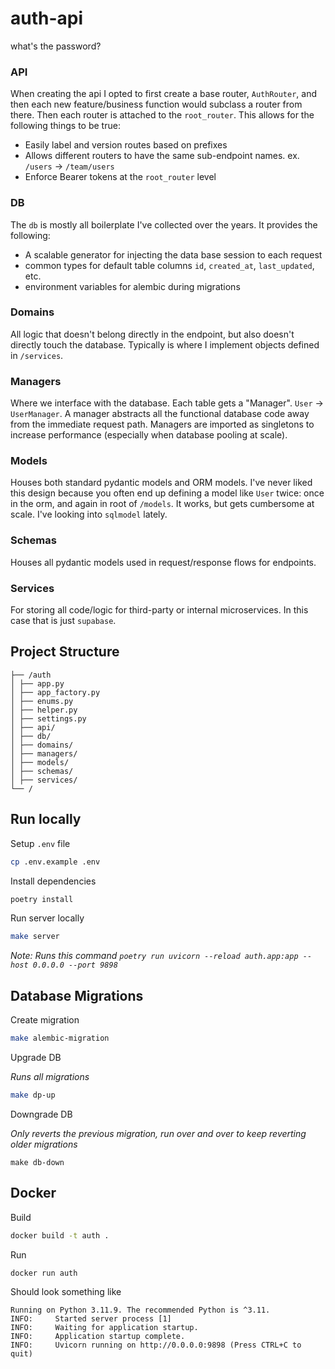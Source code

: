 # auth-api
what's the password?

### API
When creating the api I opted to first create a base router, `AuthRouter`, and then each new feature/business function would subclass a router from there. Then each router is attached to the `root_router`. This allows for the following things to be true:
- Easily label and version routes based on prefixes
- Allows different routers to have the same sub-endpoint names. ex. `/users` -> `/team/users`
- Enforce Bearer tokens at the `root_router` level

### DB
The `db` is mostly all boilerplate I've collected over the years. It provides the following:
- A scalable generator for injecting the data base session to each request
- common types for default table columns `id`, `created_at`, `last_updated`, etc.
- environment variables for alembic during migrations

### Domains
All logic that doesn't belong directly in the endpoint, but also doesn't directly touch the database. Typically is where I implement objects defined in `/services`.

### Managers
Where we interface with the database. Each table gets a "Manager". `User` -> `UserManager`. A manager abstracts all the functional database code away from the immediate request path. Managers are imported as singletons to increase performance (especially when database pooling at scale). 

### Models
Houses both standard pydantic models and ORM models. I've never liked this design because you often end up defining a model like `User` twice: once in the orm, and again in root of `/models`. It works, but gets cumbersome at scale. I've looking into `sqlmodel` lately.

### Schemas
Houses all pydantic models used in request/response flows for endpoints.


### Services
For storing all code/logic for third-party or internal microservices. In this case that is just `supabase`.

## Project Structure
```
├── /auth
│ ├── app.py
│ ├── app_factory.py
│ ├── enums.py
│ ├── helper.py
│ ├── settings.py
│ ├── api/
│ ├── db/
│ ├── domains/
│ ├── managers/
│ ├── models/
│ ├── schemas/
│ ├── services/
└── /
```

## Run locally

Setup `.env` file
```sh
cp .env.example .env
```

Install dependencies
```sh
poetry install
```

Run server locally
```sh
make server
```
*Note: Runs this command `poetry run uvicorn --reload auth.app:app --host 0.0.0.0 --port 9898`*

## Database Migrations

Create migration
```sh
make alembic-migration
```

Upgrade DB

*Runs all migrations*
```sh
make dp-up
```

Downgrade DB

*Only reverts the previous migration, run over and over to keep reverting older migrations*
```
make db-down
```

## Docker

Build
```sh
docker build -t auth .
```

Run
```sh
docker run auth
```

Should look something like
```
Running on Python 3.11.9. The recommended Python is ^3.11.
INFO:     Started server process [1]
INFO:     Waiting for application startup.
INFO:     Application startup complete.
INFO:     Uvicorn running on http://0.0.0.0:9898 (Press CTRL+C to quit)
```



